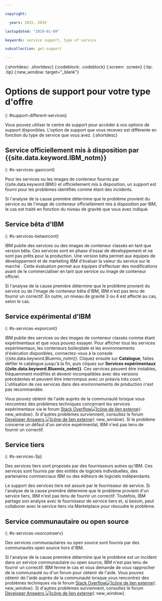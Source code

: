 ```yaml
---

copyright:

  years: 2015, 2019

lastupdated: "2019-01-09"

keywords: service support, type of service

subcollection: get-support

---
```


{:shortdesc: .shortdesc}
{:codeblock: .codeblock}
{:screen: .screen}
{:tip: .tip}
{:new_window: target="_blank"}


# Options de support pour votre type d'offre
{: #support-different-services}

Vous pouvez utiliser le centre de support pour accéder à vos options de support disponibles. L'option de support que vous recevez est différente en fonction du type de service que vous avez. 
{:shortdesc}

## Service officiellement mis à disposition par {{site.data.keyword.IBM_notm}}
{: #s-services-gaorcont}

Pour les services ou les images de conteneur fournis par {{site.data.keyword.IBM}} et officiellement mis à disposition, un support est fourni pour les problèmes identifiés comme étant des incidents.

Si l'analyse de la cause première détermine que le problème provient du service ou de l'image de conteneur officiellement mis à disposition par IBM, le cas est traité en fonction du niveau de gravité que vous avez indiqué.

## Service bêta d'IBM
{: #s-services-betaorcont}

IBM publie des services ou des images de conteneur classés en tant que version bêta. Ces services sont en phase d'essai de développement et ne sont pas prêts pour la production. Une version bêta permet aux équipes de développement et de marketing IBM d'évaluer la valeur du service sur le marché . Cette évaluation permet aux équipes d'effectuer des modifications avant de le commercialiser en tant que service ou image de conteneur officiel.

Si l'analyse de la cause première détermine que le problème provient du service ou de l'image de conteneur bêta d'IBM, IBM n'est pas tenu de fournir un correctif. En outre, un niveau de gravité 3 ou 4 est affecté au cas, selon le cas.

## Service expérimental d'IBM
{: #s-services-exporcont}

IBM publie des services ou des images de conteneur classés comme étant expérimentaux et que vous pouvez essayer. Pour afficher tous les services expérimentaux, les conteneurs boilerplate et les environnements d'exécution disponibles, connectez-vous à la console {{site.data.keyword.Bluemix_notm}}. Cliquez ensuite sur **Catalogue**, faites défiler le catalogue jusqu'à la fin, puis cliquez sur **Services expérimentaux {{site.data.keyword.Bluemix_notm}}**. Ces services peuvent être instables, fréquemment modifiés et devenir incompatibles avec des versions précédentes et peuvent être interrompus avec un préavis très court. L'utilisation de ces services dans des
environnements de production n'est pas recommandée.

Vous pouvez obtenir de l'aide auprès de la communauté lorsque vous rencontrez des problèmes techniques concernant les services expérimentaux via le forum [Stack Overflow![Icône de lien externe](../icons/launch-glyph.svg "Icône de lien externe")](https://stackoverflow.com/questions/tagged/ibm-cloud){: new_window}. Si d'autres problèmes surviennent, consultez le forum [Developer Answers ![Icône de lien externe](../icons/launch-glyph.svg "Icône de lien externe")](https://developer.ibm.com/answers/topics/ibm-cloud/){: new_window}. Si le problème concerne un défaut d'un service expérimental, IBM n'est pas tenu de fournir un correctif.

## Service tiers
{: #s-services-3p}

Des services tiers sont proposés par des fournisseurs autres qu'IBM. Ces services sont fournis par des entités de logiciels individuelles, des partenaires commerciaux IBM ou des éditeurs de logiciels indépendants.

Le support des services tiers est assuré par le fournisseur de service. Si l'analyse de la cause première détermine que le problème provient d'un service tiers, IBM n'est pas tenu de fournir un correctif. Toutefois, IBM partage son analyse avec le fournisseur de service tiers et, si besoin, peut collaborer avec le service tiers via Marketplace pour résoudre le problème.

## Service communautaire ou open source
{: #s-services-osorcomserv}

Des services communautaires ou open source sont fournis par des communautés open source hors d'IBM.

Si l'analyse de la cause première détermine que le problème est un incident dans un service communautaire ou open source, IBM n'est pas tenu de fournir un correctif. IBM ferme le cas et vous demande de vous rapprocher de la communauté ou d'un forum pour obtenir de l'aide. Vous pouvez obtenir de l'aide auprès de la communauté lorsque vous rencontrez des problèmes techniques via le forum [Stack Overflow![Icône de lien externe](../icons/launch-glyph.svg "Icône de lien externe")](https://stackoverflow.com/questions/tagged/ibm-cloud){: new_window}. Si d'autres problèmes surviennent, consultez le forum [Developer Answers ![Icône de lien externe](../icons/launch-glyph.svg "Icône de lien externe")](https://developer.ibm.com/answers/topics/ibm-cloud/){: new_window}.
